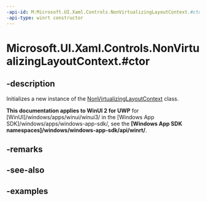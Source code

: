 ```yaml
---
-api-id: M:Microsoft.UI.Xaml.Controls.NonVirtualizingLayoutContext.#ctor
-api-type: winrt constructor
---
```


# Microsoft.UI.Xaml.Controls.NonVirtualizingLayoutContext.#ctor

<!--
public NonVirtualizingLayoutContext ();
-->

## -description

Initializes a new instance of the [NonVirtualizingLayoutContext](nonvirtualizinglayoutcontext.md) class.

**This documentation applies to WinUI 2 for UWP** for [WinUI]/windows/apps/winui/winui3/ in the [Windows App SDK]/windows/apps/windows-app-sdk/, see the **[Windows App SDK namespaces]/windows/windows-app-sdk/api/winrt/**.

## -remarks

## -see-also

## -examples


